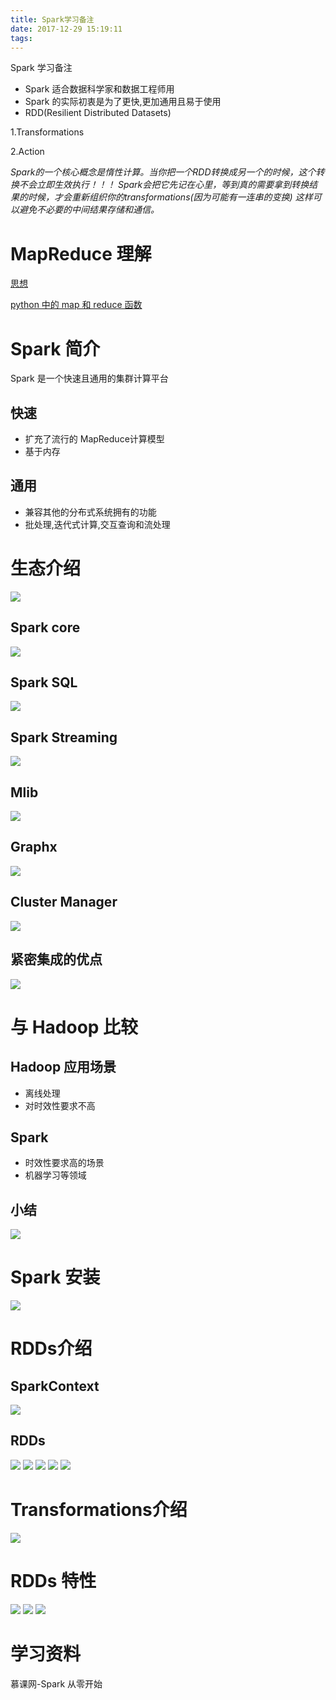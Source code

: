 ```yaml
---
title: Spark学习备注
date: 2017-12-29 15:19:11
tags:
---
```

Spark 学习备注<!--more-->
- Spark 适合数据科学家和数据工程师用
- Spark 的实际初衷是为了更快,更加通用且易于使用
- RDD(Resilient Distributed Datasets)

 1.Transformations

 2.Action

*Spark的一个核心概念是惰性计算。当你把一个RDD转换成另一个的时候，这个转换不会立即生效执行！！！
Spark会把它先记在心里，等到真的需要拿到转换结果的时候，才会重新组织你的transformations(因为可能有一连串的变换)
这样可以避免不必要的中间结果存储和通信。*

 # MapReduce 理解
 [思想](https://www.zhihu.com/question/23345991)

 [python 中的 map 和 reduce 函数](https://www.liaoxuefeng.com/wiki/001374738125095c955c1e6d8bb493182103fac9270762a000/00141861202544241651579c69d4399a9aa135afef28c44000)


# Spark 简介
Spark 是一个快速且通用的集群计算平台
## 快速
- 扩充了流行的 MapReduce计算模型
- 基于内存
## 通用
- 兼容其他的分布式系统拥有的功能
- 批处理,迭代式计算,交互查询和流处理

# 生态介绍
![](https://ws2.sinaimg.cn/large/006tNc79gy1fn98pavbbbj31kw0ukgqm.jpg)
## Spark core
![](https://ws3.sinaimg.cn/large/006tNc79gy1fn98qdmj5lj31kw0nw7bh.jpg)
## Spark SQL
![](https://ws1.sinaimg.cn/large/006tNc79gy1fn98r67ktyj31kw0d70wb.jpg)
## Spark Streaming
![](https://ws1.sinaimg.cn/large/006tNc79gy1fn98s71uyjj31kw0h443x.jpg)
## Mlib
![](https://ws4.sinaimg.cn/large/006tNc79gy1fn98uu18k6j31kw0l0dln.jpg)
## Graphx
![](https://ws2.sinaimg.cn/large/006tNc79gy1fn98vsb2vpj31kw0i8gs4.jpg)
## Cluster Manager
![](https://ws3.sinaimg.cn/large/006tNc79gy1fn98wn150ij31kw0blwin.jpg)
## 紧密集成的优点
![](https://ws1.sinaimg.cn/large/006tNc79gy1fn98xpe4ocj31kw0h47b1.jpg)

# 与 Hadoop 比较
## Hadoop 应用场景
- 离线处理
- 对时效性要求不高
## Spark
- 时效性要求高的场景
- 机器学习等领域
## 小结
![](https://ws3.sinaimg.cn/large/006tNc79gy1fn993ygfzgj31kw0l9gr6.jpg)

# Spark 安装
![](https://ws2.sinaimg.cn/large/006tNc79gy1fn9a2eeewij31kw0ltwk9.jpg)

# RDDs介绍
## SparkContext
![](https://ws2.sinaimg.cn/large/006tNc79gy1fn9fnl93qbj31kw0nr0xt.jpg)
## RDDs
![](https://ws3.sinaimg.cn/large/006tNc79gy1fn9ftcjdoej31kw0gp79g.jpg)
![](https://ws4.sinaimg.cn/large/006tNc79gy1fn9fu4oybnj31kw0gmn28.jpg)
![](https://ws2.sinaimg.cn/large/006tNc79gy1fn9fviyk97j31kw0iy42w.jpg)
![](https://ws3.sinaimg.cn/large/006tNc79gy1fn9fwm1zd0j31kw0lrq9z.jpg)
![](https://ws1.sinaimg.cn/large/006tNc79gy1fn9fy6t0obj31kw0kywhk.jpg)

# Transformations介绍
![](https://ws4.sinaimg.cn/large/006tNc79gy1fn9fzthnmzj31kw0j4dj8.jpg)

# RDDs 特性
![](https://ws4.sinaimg.cn/large/006tNc79gy1fn9g8m8hkrj31kw0x2doa.jpg)
![](https://ws3.sinaimg.cn/large/006tNc79gy1fn9ga4lonlj31kw0spk32.jpg)
![](https://ws4.sinaimg.cn/large/006tNc79gy1fn9gbv0omfj31kw0rm7bq.jpg)


 # 学习资料
 慕课网-Spark 从零开始
